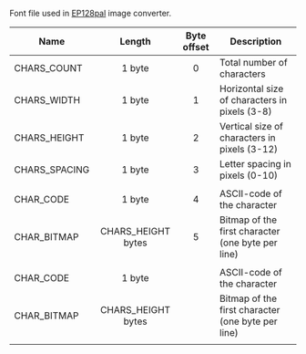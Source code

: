 Font file used in [EP128pal](../../../software-pc/ep128pal.md) image converter.

| Name          |       Length       | Byte offset | Description                                       |
| ------------- |:------------------:|:-----------:| ------------------------------------------------- |
| CHARS_COUNT   |       1 byte       |      0      | Total number of characters                        |
| CHARS_WIDTH   |       1 byte       |      1      | Horizontal size of characters in pixels (3-8)     |
| CHARS_HEIGHT  |       1 byte       |      2      | Vertical size of characters in pixels   (3-12)    |
| CHARS_SPACING |       1 byte       |      3      | Letter spacing in pixels                (0-10)    |
|               |                    |             |                                                   |
| CHAR_CODE     |       1 byte       |      4      | ASCII-code of the character                       |
| CHAR_BITMAP   | CHARS_HEIGHT bytes |      5      | Bitmap of the first character (one byte per line) |
|               |                    |             |                                                   |
| CHAR_CODE     |       1 byte       |             | ASCII-code of the character                       |
| CHAR_BITMAP   | CHARS_HEIGHT bytes |             | Bitmap of the first character (one byte per line) |
|               |                    |             |                                                   |
